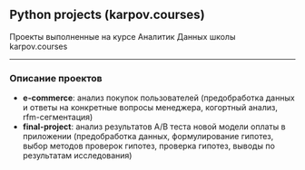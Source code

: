 ## Python projects (karpov.courses)

Проекты выполненные на курсе Аналитик Данных школы karpov.courses

---

### Описание проектов
-  **e-commerce**: анализ покупок пользователей (предобработка данных и ответы на конкретные вопросы менеджера, когортный анализ, rfm-сегментация)
-  **final-project**: анализ результатов A/B теста новой модели оплаты в приложении (предобработка данных, формулирование гипотез, выбор методов проверок гипотез, проверка гипотез, выводы по результатам исследования)
